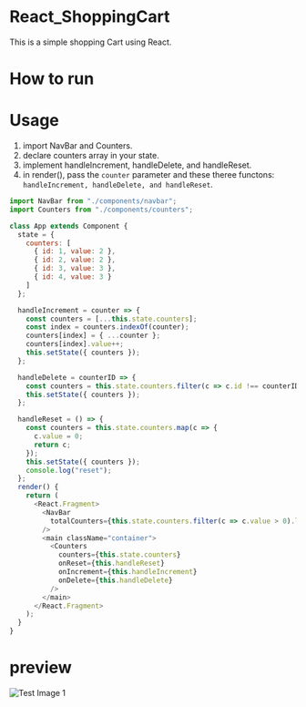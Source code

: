 # React_ShoppingCart
This is a simple shopping Cart using React.
# How to run
# Usage

1. import NavBar and Counters.
2. declare counters array in your state.
3. implement handleIncrement, handleDelete, and handleReset. 
4. in render(), pass the `counter` parameter and these theree functons: `handleIncrement, handleDelete, and handleReset`.
```javascript
import NavBar from "./components/navbar";
import Counters from "./components/counters";

class App extends Component {
  state = {
    counters: [
      { id: 1, value: 2 },
      { id: 2, value: 2 },
      { id: 3, value: 3 },
      { id: 4, value: 3 }
    ]
  };

  handleIncrement = counter => {
    const counters = [...this.state.counters];
    const index = counters.indexOf(counter);
    counters[index] = { ...counter };
    counters[index].value++;
    this.setState({ counters });
  };

  handleDelete = counterID => {
    const counters = this.state.counters.filter(c => c.id !== counterID);
    this.setState({ counters });
  };

  handleReset = () => {
    const counters = this.state.counters.map(c => {
      c.value = 0;
      return c;
    });
    this.setState({ counters });
    console.log("reset");
  };
  render() {
    return (
      <React.Fragment>
        <NavBar
          totalCounters={this.state.counters.filter(c => c.value > 0).length}
        />
        <main className="container">
          <Counters
            counters={this.state.counters}
            onReset={this.handleReset}
            onIncrement={this.handleIncrement}
            onDelete={this.handleDelete}
          />
        </main>
      </React.Fragment>
    );
  }
}
```
# preview

![Test Image 1](https://github.com/Crafsman/React_ShoppingCart/blob/master/react-app/images/shoppingCart.png)
